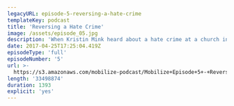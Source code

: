 ```yaml
---
legacyURL: episode-5-reversing-a-hate-crime
templateKey: podcast
title: 'Reversing a Hate Crime'
image: /assets/episode_05.jpg
description: 'When Kristin Mink heard about a hate crime at a church in her community, she decided to do something about it.'
date: 2017-04-25T17:25:04.419Z
episodeType: 'full'
episodeNumber: '5'
url: >-
  https://s3.amazonaws.com/mobilize-podcast/Mobilize+Episode+5+-+Reversing+a+Hate+Crime.mp3
length: '33498874'
duration: 1393
explicit: 'yes'
---
```

